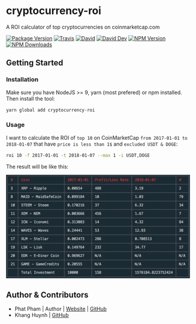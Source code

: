 # cryptocurrency-roi
A ROI calculator of top cryptocurrencies on coinmarketcap.com

[![Package Version](https://img.shields.io/github/package-json/v/phatpham9/cryptocurrency-roi.svg)]()
[![Travis](https://img.shields.io/travis/phatpham9/cryptocurrency-roi.svg)](https://travis-ci.org/phatpham9/cryptocurrency-roi)
[![David](https://img.shields.io/david/phatpham9/cryptocurrency-roi.svg)](https://github.com/phatpham9/cryptocurrency-roi)
[![David Dev](https://img.shields.io/david/dev/phatpham9/cryptocurrency-roi.svg)](https://github.com/phatpham9/cryptocurrency-roi)
[![NPM Version](https://img.shields.io/npm/v/cryptocurrency-roi.svg)](https://www.npmjs.com/package/cryptocurrency-roi)
[![NPM Downloads](https://img.shields.io/npm/dt/cryptocurrency-roi.svg)](https://www.npmjs.com/package/cryptocurrency-roi)

## Getting Started

### Installation
Make sure you have NodeJS >= 9, yarn (most prefered) or npm installed. Then install the tool:

```bash
yarn global add cryptocurrency-roi
```

### Usage

I want to calculate the ROI of `top 10` on CoinMarketCap `from 2017-01-01 to 2018-01-07` that have `price is less than 1$` and `excluded USDT & DOGE`:

```bash
roi 10 -f 2017-01-01 -t 2018-01-07 --max 1 -i USDT,DOGE
```

The result will be like this:

<div style="text-align: center;">
  <img src="./images/20170101-20180107-0-1-USDT,DOGE-10.png">
</div>

## Author & Contributors

- Phat Pham | Author | [Website](https://onroads.xyz) | [GitHub](https://github.com/phatpham9)
- Khang Huynh | [GitHub](https://github.com/khanghuynh92)
